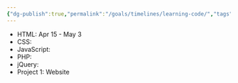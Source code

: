 ```yaml
---
{"dg-publish":true,"permalink":"/goals/timelines/learning-code/","tags":["timeline","personal"],"created":"","updated":""}
---
```



- HTML: Apr 15 - May 3
- CSS:
- JavaScript:
- PHP:
- jQuery:  
- Project 1: Website
